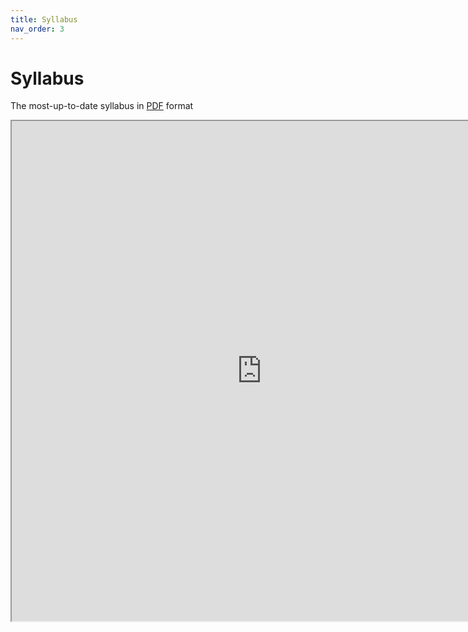 ```yaml
---
title: Syllabus
nav_order: 3
---
```

# Syllabus  

The most-up-to-date syllabus in <a href="https://drive.google.com/file/d/1jlLVaEe5LV-3Ohn_RT5Ux_3ej4U6lx_q/view?usp=sharing" target="_blank">PDF</a> format

<iframe src="https://drive.google.com/file/d/1jlLVaEe5LV-3Ohn_RT5Ux_3ej4U6lx_q/preview" width="800" height="800"></iframe>

